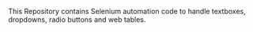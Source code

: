 This Repository contains Selenium automation code to handle textboxes, dropdowns, radio buttons and web tables.
